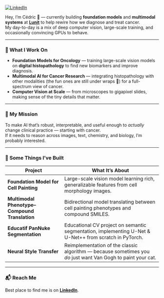 <p align="left">
  <a href="https://www.linkedin.com/in/cedric-caruzzo/" target="_blank">
    <img src="https://img.shields.io/badge/LinkedIn-0077B5?style=for-the-badge&logo=linkedin&logoColor=white" alt="LinkedIn"/>
  </a>
</p>

Hey, I’m Cédric 👋 — currently building **foundation models** and **multimodal systems** at [**Lunit**](https://lunit.io/) to help rewire how we diagnose and treat cancer.  
My day-to-day is a mix of deep computer vision, large-scale training, and occasionally convincing GPUs to behave.  

---

### 🧠 What I Work On
- **Foundation Models for Oncology** — training large-scale vision models on **digital histopathology** to find new biomarkers and improve diagnosis.
- **Multimodal AI for Cancer Research** — integrating histopathology with other modalities (the fun ones are still under wraps 🤫) for a full-spectrum view of cancer.
- **Computer Vision at Scale** — from microscopes to gigapixel slides, making sense of the tiny details that matter.

---

### 🎯 My Mission
To make AI that’s robust, interpretable, and useful enough to *actually* change clinical practice — starting with cancer.  
If it needs to reason across images, text, chemistry, and biology, I’m probably interested.

---

### 🚀 Some Things I’ve Built
| Project | What It’s About |
| ------- | --------------- |
| **Foundation Model for Cell Painting** | Large-scale vision model learning rich, generalizable features from cell morphology images. |
| **Multimodal Phenotype–Compound Translation** | Bidirectional model translating between cell painting phenotypes and compound SMILES. |
| **Educatif PanNuke Segmentation** | Educational CV project on semantic segmentation, implementing U-Net & U-Net++ from scratch in PyTorch. |
| **Neural Style Transfer** | Reimplementation of the classic algorithm — because sometimes you *do* just want Van Gogh to paint your cat. |

---

### 📬 Reach Me
Best place to find me is on [**LinkedIn**](https://www.linkedin.com/in/cedric-caruzzo/).  
